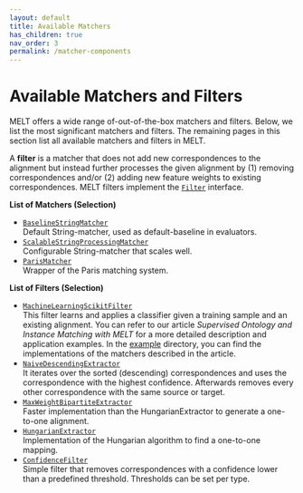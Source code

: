 ```yaml
---
layout: default
title: Available Matchers
has_children: true
nav_order: 3
permalink: /matcher-components
---
```


# Available Matchers and Filters
MELT offers a wide range of-out-of-the-box matchers and filters. Below, we list the most significant matchers and filters. 
The remaining pages in this section list all available matchers and filters in MELT.

A **filter** is a matcher that does not add new correspondences to the alignment but instead
further processes the given alignment by (1) removing correspondences and/or (2) adding new feature weights to
existing correspondences. MELT filters implement the [`Filter`](/matching-base/src/main/java/de/uni_mannheim/informatik/dws/melt/matching_base/Filter.java) interface.

**List of Matchers (Selection)**
- [`BaselineStringMatcher`](/matching-jena-matchers/src/main/java/de/uni_mannheim/informatik/dws/melt/matching_jena_matchers/elementlevel/BaselineStringMatcher.java)<br/>
Default String-matcher, used as default-baseline in evaluators.
- [`ScalableStringProcessingMatcher`](/matching-jena-matchers/src/main/java/de/uni_mannheim/informatik/dws/melt/matching_jena_matchers/elementlevel/scale/ScalableStringProcessingMatcher.java)<br/>
Configurable String-matcher that scales well.
- [`ParisMatcher`](/matching-jena-matchers/src/main/java/de/uni_mannheim/informatik/dws/melt/matching_jena_matchers/wrapper/ParisMatcher.java)<br/>
Wrapper of the Paris matching system.

**List of Filters (Selection)** 
- [`MachineLearningScikitFilter`](/matching-ml/src/main/java/de/uni_mannheim/informatik/dws/melt/matching_ml/python/MachineLearningScikitFilter.java)<br/>
This filter learns and applies a classifier given a training sample and an existing alignment. You can refer to
our article *Supervised Ontology and Instance Matching with MELT* for a more detailed
description and application examples. In the [example](/examples) directory, you can find the implementations of the 
matchers described in the article.
- [`NaiveDescendingExtractor`](/matching-jena-matchers/src/main/java/de/uni_mannheim/informatik/dws/melt/matching_jena_matchers/filter/extraction/NaiveDescendingExtractor.java)<br/>
It iterates over the sorted (descending) correspondences and uses the correspondence with the highest confidence.
Afterwards removes every other correspondence with the same source or target.
- [`MaxWeightBipartiteExtractor`](/matching-jena-matchers/src/main/java/de/uni_mannheim/informatik/dws/melt/matching_jena_matchers/filter/extraction/MaxWeightBipartiteExtractor.java)<br/>
Faster implementation than the HungarianExtractor to generate a one-to-one alignment.
- [`HungarianExtractor`](/matching-jena-matchers/src/main/java/de/uni_mannheim/informatik/dws/melt/matching_jena_matchers/filter/extraction/HungarianExtractor.java)<br/> 
Implementation of the Hungarian algorithm to find a one-to-one mapping.
- [`ConfidenceFilter`](/matching-jena-matchers/src/main/java/de/uni_mannheim/informatik/dws/melt/matching_jena_matchers/filter/ConfidenceFilter.java)<br/>
Simple filter that removes correspondences with a confidence lower than a predefined threshold.
Thresholds can be set per type.